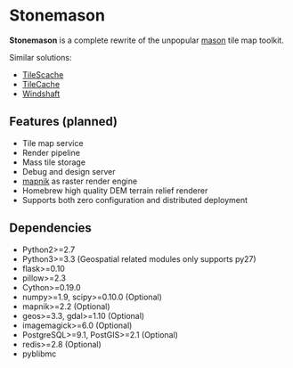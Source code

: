 # Stonemason

**Stonemason** is a complete rewrite of the unpopular [mason](https://github.com/Kotaimen/mason) tile map toolkit.  

Similar solutions:
- [TileScache](http://tilestache.org)
- [TileCache](http://tilecache.org)
- [Windshaft](https://github.com/CartoDB/Windshaft) 


## Features (planned)

- Tile map service
- Render pipeline
- Mass tile storage
- Debug and design server
- [mapnik](http://mapnik.org) as raster render engine 
- Homebrew high quality DEM terrain relief renderer
- Supports both zero configuration and distributed deployment


## Dependencies

- Python2>=2.7
- Python3>=3.3 (Geospatial related modules only supports py27)
- flask>=0.10
- pillow>=2.3
- Cython>=0.19.0
- numpy>=1.9, scipy>=0.10.0 (Optional)
- mapnik>=2.2 (Optional)
- geos>=3.3, gdal>=1.10 (Optional)
- imagemagick>=6.0 (Optional)
- PostgreSQL>=9.1, PostGIS>=2.1 (Optional)
- redis>=2.8 (Optional)
- pyblibmc


